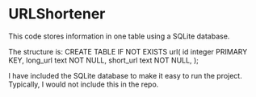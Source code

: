 # URLShortener

This code stores information in one table using a SQLite database.

The structure is: 
CREATE TABLE IF NOT EXISTS url(
	id integer PRIMARY KEY,
	long_url text NOT NULL,
	short_url text NOT NULL,
);

I have included the SQLite database to make it easy to run the project. Typically, I would not include this in the repo.
